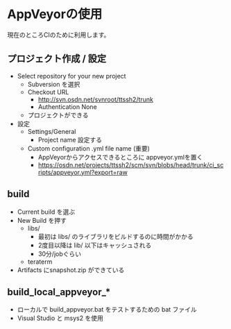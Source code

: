 ﻿AppVeyorの使用
==============

現在のところCIのために利用します。

## プロジェクト作成 / 設定

- Select repository for your new project
  - Subversion を選択
  - Checkout URL
    - http://svn.osdn.net/svnroot/ttssh2/trunk
    - Authentication None
  - プロジェクトができる
- 設定
  - Settings/General
    - Project name 設定する
  - Custom configuration .yml file name (重要)
    - AppVeyorからアクセスできるところに appveyor.ymlを置く
    - https://osdn.net/projects/ttssh2/scm/svn/blobs/head/trunk/ci_scripts/appveyor.yml?export=raw

## build

- Current build を選ぶ
- New Build を押す
  - libs/
    - 最初は libs/ のライブラリをビルドするのに時間がかかる
    - 2度目以降は lib/ 以下はキャッシュされる
    - 30分/jobぐらい
  - teraterm
- Artifacts にsnapshot.zip ができている

## build_local_appveyor_*

- ローカルで build_appveyor.bat をテストするための bat ファイル
- Visual Studio と msys2 を使用
